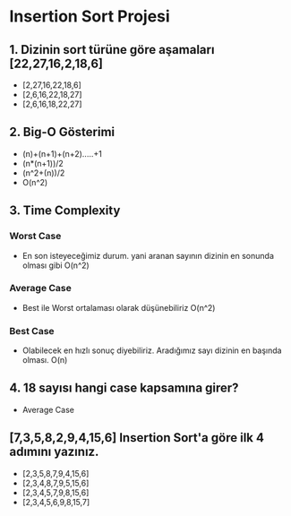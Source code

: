 # Insertion Sort Projesi

## 1. Dizinin sort türüne göre aşamaları [22,27,16,2,18,6]
* [2,27,16,22,18,6]
* [2,6,16,22,18,27]
* [2,6,16,18,22,27]


## 2. Big-O Gösterimi
* (n)+(n+1)+(n+2).....+1
* (n*(n+1))/2
* (n^2+(n))/2
* O(n^2)


## 3. Time Complexity
### Worst Case
* En son isteyeceğimiz durum. yani aranan sayının dizinin en sonunda olması gibi O(n^2)
### Average Case
* Best ile Worst ortalaması olarak düşünebiliriz O(n^2)
### Best Case
* Olabilecek en hızlı sonuç diyebiliriz. Aradığımız sayı dizinin en başında olması. O(n)


## 4. 18 sayısı hangi case kapsamına girer?
- Average Case


## [7,3,5,8,2,9,4,15,6] Insertion Sort'a göre ilk 4 adımını yazınız.

* [2,3,5,8,7,9,4,15,6]
* [2,3,4,8,7,9,5,15,6]
* [2,3,4,5,7,9,8,15,6]
* [2,3,4,5,6,9,8,15,7]